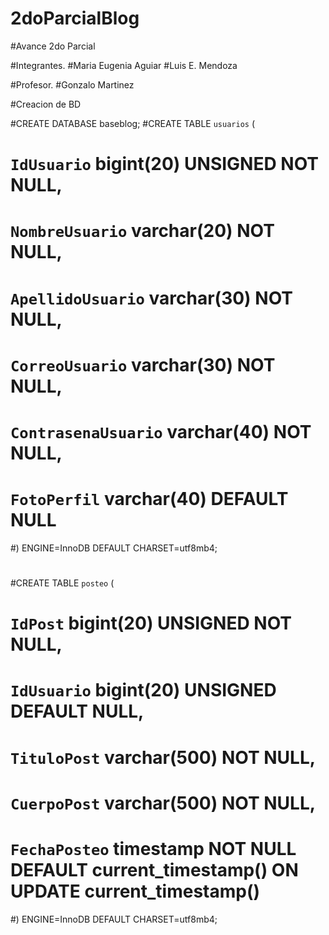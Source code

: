 # 2doParcialBlog
#Avance 2do Parcial


#Integrantes.
#Maria Eugenia Aguiar
#Luis E. Mendoza

#Profesor.
#Gonzalo Martinez

#Creacion de BD

#CREATE DATABASE baseblog;
#CREATE TABLE `usuarios` (
#  `IdUsuario` bigint(20) UNSIGNED NOT NULL,
#  `NombreUsuario` varchar(20) NOT NULL,
# `ApellidoUsuario` varchar(30) NOT NULL,
#  `CorreoUsuario` varchar(30) NOT NULL,
#  `ContrasenaUsuario` varchar(40) NOT NULL,
#  `FotoPerfil` varchar(40) DEFAULT NULL
#) ENGINE=InnoDB DEFAULT CHARSET=utf8mb4;
#
#CREATE TABLE `posteo` (
#  `IdPost` bigint(20) UNSIGNED NOT NULL,
#  `IdUsuario` bigint(20) UNSIGNED DEFAULT NULL,
#  `TituloPost` varchar(500) NOT NULL,
#  `CuerpoPost` varchar(500) NOT NULL,
#  `FechaPosteo` timestamp NOT NULL DEFAULT current_timestamp() ON UPDATE current_timestamp()
#) ENGINE=InnoDB DEFAULT CHARSET=utf8mb4;
